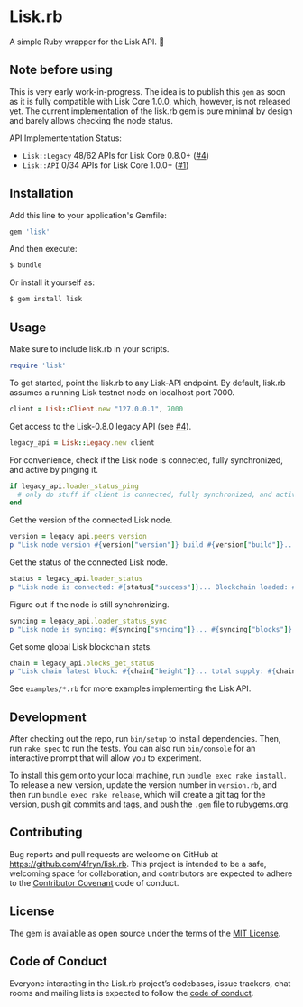 # Lisk.rb

A simple Ruby wrapper for the Lisk API. 💎

## Note before using

This is very early work-in-progress. The idea is to publish this `gem` as soon as it is fully compatible with Lisk Core 1.0.0, which, however, is not released yet. The current implementation of the lisk.rb gem is pure minimal by design and barely allows checking the node status.

API Implemententation Status:

- `Lisk::Legacy` 48/62 APIs for Lisk Core 0.8.0+ ([#4](https://github.com/4fryn/lisk.rb/issues/4))
- `Lisk::API` 0/34 APIs for Lisk Core 1.0.0+ ([#1](https://github.com/4fryn/lisk.rb/issues/1))

## Installation

Add this line to your application's Gemfile:

```ruby
gem 'lisk'
```

And then execute:

```bash
$ bundle
```

Or install it yourself as:

```bash
$ gem install lisk
```

## Usage

Make sure to include lisk.rb in your scripts.

```ruby
require 'lisk'
```

To get started, point the lisk.rb to any Lisk-API endpoint. By default, lisk.rb assumes a running Lisk testnet node on localhost port 7000.

```ruby
client = Lisk::Client.new "127.0.0.1", 7000
```

Get access to the Lisk-0.8.0 legacy API (see [#4](https://github.com/4fryn/lisk.rb/issues/4)).

```ruby
legacy_api = Lisk::Legacy.new client
```

For convenience, check if the Lisk node is connected, fully synchronized, and active by pinging it.

```ruby
if legacy_api.loader_status_ping
  # only do stuff if client is connected, fully synchronized, and active ...
end
```

Get the version of the connected Lisk node.

```ruby
version = legacy_api.peers_version
p "Lisk node version #{version["version"]} build #{version["build"]}..."
```

Get the status of the connected Lisk node.

```ruby
status = legacy_api.loader_status
p "Lisk node is connected: #{status["success"]}... Blockchain loaded: #{status["loaded"]}..."
```

Figure out if the node is still synchronizing.

```ruby
syncing = legacy_api.loader_status_sync
p "Lisk node is syncing: #{syncing["syncing"]}... #{syncing["blocks"]} remaining blocks to latest block #{syncing["height"]}..."
```

Get some global Lisk blockchain stats.

```ruby
chain = legacy_api.blocks_get_status
p "Lisk chain latest block: #{chain["height"]}... total supply: #{chain["supply"] / 1e8}... block reward: #{chain["reward"] / 1e8}"
```

See `examples/*.rb` for more examples implementing the Lisk API.

## Development

After checking out the repo, run `bin/setup` to install dependencies. Then, run `rake spec` to run the tests. You can also run `bin/console` for an interactive prompt that will allow you to experiment.

To install this gem onto your local machine, run `bundle exec rake install`. To release a new version, update the version number in `version.rb`, and then run `bundle exec rake release`, which will create a git tag for the version, push git commits and tags, and push the `.gem` file to [rubygems.org](https://rubygems.org).

## Contributing

Bug reports and pull requests are welcome on GitHub at https://github.com/4fryn/lisk.rb. This project is intended to be a safe, welcoming space for collaboration, and contributors are expected to adhere to the [Contributor Covenant](http://contributor-covenant.org) code of conduct.

## License

The gem is available as open source under the terms of the [MIT License](http://opensource.org/licenses/MIT).

## Code of Conduct

Everyone interacting in the Lisk.rb project’s codebases, issue trackers, chat rooms and mailing lists is expected to follow the [code of conduct](https://github.com/4fryn/lisk.rb/blob/master/CODE_OF_CONDUCT.md).
